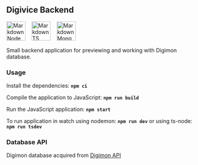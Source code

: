 ## Digivice Backend
<img src="https://nodejs.org/static/images/logos/nodejs-new-pantone-black.svg"
     alt="Markdown Node icon"
     height="50px"
/>&nbsp;&nbsp;&nbsp;
<img src="https://upload.wikimedia.org/wikipedia/commons/thumb/4/4c/Typescript_logo_2020.svg/1200px-Typescript_logo_2020.svg.png"
     alt="Markdown TS icon"
     height="50px"
/>&nbsp;&nbsp;&nbsp;
<img src="https://1000logos.net/wp-content/uploads/2020/08/MongoDB-Emblem.jpg"
     alt="Markdown Mongo icon"
     height="50px"
/>

Small backend application for previewing and working with Digimon database.

### Usage

Install the dependencies:
**`npm ci`**

Compile the application to JavaScript:
**`npm run build`**

Run the JavaScript application:
**`npm start`**

To run application in watch using nodemon:
**`npm run dev`**
or using ts-node:
**`npm run tsdev`**

### Database API

Digimon database acquired from [Digimon API](https://digimon-api.herokuapp.com/)